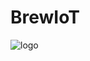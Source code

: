 # BrewIoT

![logo](https://github.com/user-attachments/assets/9db04f21-6970-43cb-b957-a47754ca8aa9)
